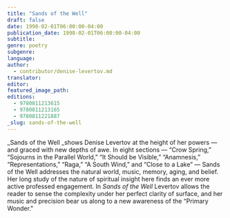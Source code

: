 ```yaml
---
title: "Sands of the Well"
draft: false
date: 1998-02-01T06:00:00-04:00
publication_date: 1998-02-01T06:00:00-04:00
subtitle:
genre: poetry
subgenre:
language:
author:
  - contributor/denise-levertov.md
translator:
editor:
featured_image_path:
editions:
  - 9780811213615
  - 9780811213165
  - 9780811221887
_slug: sands-of-the-well
---
```


_Sands of the Well _shows Denise Levertov at the height of her powers — and graced with new depths of awe. In eight sections — “Crow Spring,” “Sojourns in the Parallel World,” “It Should be Visible,” “Anamnesis,” “Representations,” “Raga,” “A South Wind,” and “Close to a Lake” — Sands of the Well addresses the natural world, music, memory, aging, and belief. Her long study of the nature of spiritual insight here finds an ever more active professed engagement. In _Sands of the Well_ Levertov allows the reader to sense the complexity under her perfect clarity of surface, and her music and precision bear us along to a new awareness of the “Primary Wonder."


